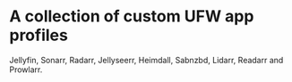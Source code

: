 # A collection of custom UFW app profiles
Jellyfin, Sonarr, Radarr, Jellyseerr, Heimdall, Sabnzbd, Lidarr, Readarr and Prowlarr.